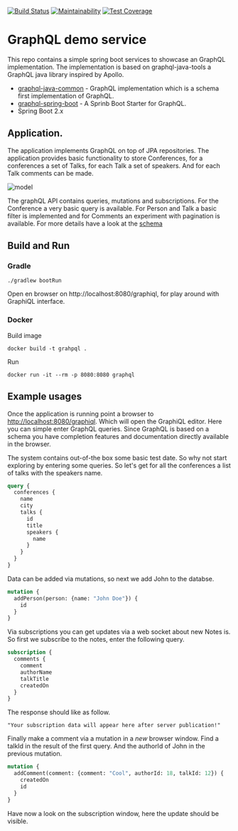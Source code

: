 [![Build Status](https://travis-ci.com/npalm/graphql-java-demo.svg?branch=master)](https://travis-ci.com/npalm/graphql-java-demo)
[![Maintainability](https://api.codeclimate.com/v1/badges/f569acb75ecae1cff403/maintainability)](https://codeclimate.com/github/npalm/graphql-java-demo/maintainability)
[![Test Coverage](https://api.codeclimate.com/v1/badges/f569acb75ecae1cff403/test_coverage)](https://codeclimate.com/github/npalm/graphql-java-demo/test_coverage)

# GraphQL demo service

This repo contains a simple spring boot services to showcase an GraphQL implementation. The implementation is based on graphql-java-tools a GraphQL java library inspired by Apollo.

- [graphql-java-common](https://github.com/graphql-java/graphql-java-tools) - GraphQL implementation which is a schema first implementation of GraphQL.
- [graphql-spring-boot](https://github.com/graphql-java/graphql-spring-boot) - A Sprinb Boot Starter for GraphQL.
- Spring Boot 2.x

## Application.
The application implements GraphQL on top of JPA repositories. The application provides basic functionality to store Conferences, for a conferences a set of Talks, for each Talk a set of speakers. And for each Talk comments can be made.

![model](http://www.plantuml.com/plantuml/proxy?src=https://raw.githubusercontent.com/npalm/graphql-java-demo/master/doc/model.plantuml)

The graphQL API contains queries, mutations and subscriptions. For the Conference a very basic query is available. For Person and Talk a basic filter is implemented and for Comments an experiment with pagination is available. For more details have a look at the [schema](src/main/resources/demo.graphqls)


## Build and Run

### Gradle
```
./gradlew bootRun
```
Open en browser on http://localhost:8080/graphiql, for play around with GraphiQL interface.

### Docker
Build image
```
docker build -t grahpql .
```
Run
```
docker run -it --rm -p 8080:8080 graphql
```

## Example usages

Once the application is running point a browser to [http://localhost:8080/graphiql](http://localhost:8080/graphiql). Which will open the GraphiQL editor. Here you can simple enter GraphQL queries. Since GraphQL is based on a schema you have completion features and documentation directly available in the browser.

The system contains out-of-the box some basic test date. So why not start exploring by entering some queries. So let's get for all the conferences a list of talks with the speakers name.
```graphql
query {
  conferences {
    name
    city
    talks {
      id
      title
      speakers {
        name
      }
    }
  }
}
```

Data can be added via mutations, so next we add John to the databse.
```graphql
mutation {
  addPerson(person: {name: "John Doe"}) {
    id
  }
}
```

Via subscriptions you can get updates via a web socket about new Notes is. So first we subscribe to the notes, enter the following query.
```graphql
subscription {
  comments {
    comment
    authorName
    talkTitle
    createdOn
  }
}
```
The response should like as follow.
```
"Your subscription data will appear here after server publication!"
```

Finally make a comment via a mutation in a *new* browser window. Find a talkId in the result of the first query. And the authorId of John in the previous mutation.
```graphql
mutation {
  addComment(comment: {comment: "Cool", authorId: 18, talkId: 12}) {
    createdOn
    id
  }
}
```
Have now a look on the subscription window, here the update should be visible.
